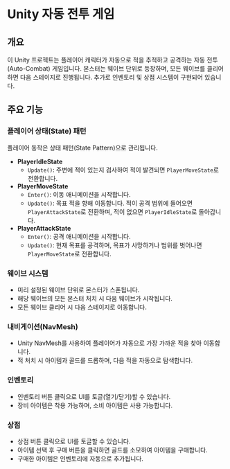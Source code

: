 # Unity 자동 전투 게임

## 개요

이 Unity 프로젝트는 플레이어 캐릭터가 자동으로 적을 추적하고 공격하는 자동 전투(Auto-Combat) 게임입니다. 몬스터는 웨이브 단위로 등장하며, 모든 웨이브를 클리어하면 다음 스테이지로 진행됩니다. 추가로 인벤토리 및 상점 시스템이 구현되어 있습니다.

## 주요 기능

### 플레이어 상태(State) 패턴

플레이어 동작은 상태 패턴(State Pattern)으로 관리됩니다.

- **PlayerIdleState**
    - `Update()`: 주변에 적이 있는지 검사하여 적이 발견되면 `PlayerMoveState`로 전환합니다.
- **PlayerMoveState**
    - `Enter()`: 이동 애니메이션을 시작합니다.
    - `Update()`: 목표 적을 향해 이동합니다. 적이 공격 범위에 들어오면 `PlayerAttackState`로 전환하며, 적이 없으면 `PlayerIdleState`로 돌아갑니다.
- **PlayerAttackState**
    - `Enter()`: 공격 애니메이션을 시작합니다.
    - `Update()`: 현재 목표를 공격하며, 목표가 사망하거나 범위를 벗어나면 `PlayerMoveState`로 전환합니다.

### 웨이브 시스템

- 미리 설정된 웨이브 단위로 몬스터가 스폰됩니다.
- 해당 웨이브의 모든 몬스터 처치 시 다음 웨이브가 시작됩니다.
- 모든 웨이브 클리어 시 다음 스테이지로 이동합니다.

### 내비게이션(NavMesh)

- Unity NavMesh를 사용하여 플레이어가 자동으로 가장 가까운 적을 찾아 이동합니다.
- 적 처치 시 아이템과 골드를 드롭하며, 다음 적을 자동으로 탐색합니다.

### 인벤토리

- 인벤토리 버튼 클릭으로 UI를 토글(열기/닫기)할 수 있습니다.
- 장비 아이템은 착용 가능하며, 소비 아이템은 사용 가능합니다.

### 상점

- 상점 버튼 클릭으로 UI를 토글할 수 있습니다.
- 아이템 선택 후 구매 버튼을 클릭하면 골드를 소모하여 아이템을 구매합니다.
- 구매한 아이템은 인벤토리에 자동으로 추가됩니다.
